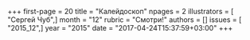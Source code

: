 +++
first-page = 20
title = "Калейдоскоп"
npages = 2
illustrators = [ "Сергей Чуб",]
month = "12"
rubric = "Смотри!"
authors = []
issues = [ "2015_12",]
year = "2015"
date = "2017-04-24T15:37:59+03:00"
+++
